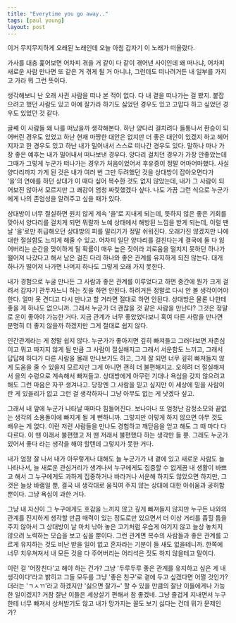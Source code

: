 ```yaml
---
title: "Everytime you go away.."
tags: [paul young]
layout: post
---
```


이거 무지무지하게 오래된 노래인데 오늘 아침 갑자기 이 노래가 떠올랐다.

가사를 대충 훑어보면 어차피 겪을 거 같이 다 같이 겪어낸 사이인데 왜 떠나냐, 어차피 새로운 사람 만나면 또 같은 거 겪게 될 거 아니냐, 그런데도 떠나려거든 내 일부를 가지고 가라 뭐 그런 뜻이다.

생각해보니 난 오래 사귄 사람을 떠나 본 적이 없다. 다 내 곁을 떠나가는 걸 봤지. 붙잡으려고 했던 사람도 있고 아예 잘가라 하기도 싫었던 경우도 있고 고맙다 하고 싶었던 경우도 있었던 것 같다. 

글쎼 이 사람들 왜 나를 떠났을까 생각해본다. 하난 양다리 걸치려다 들통나서 환승이 되어버린 경우도 있었고 하난 현재 마땅한 대안은 없지만 더 좋은 대안이 있겠지 하고  헤어지자고 한 경우도 있고 하난 내가 밀어내서 스스로 떠나간 경우도 있다. 말하나 마나 가장 좋은 예후는 내가 밀어내서 떠나보낸 경우다. 양다리 걸치던 경우가 가장 안좋았는데 그때가 그렇게 누군가 떠나가는 경우가 처음이었어서 후유증이 정말 어마어마했다. 사실 양다리까지 가게 된 것은 내가 여러 번 그만 두려했던 것을 상대방이 잡아오면다가 '을'의 연애를 하던 상대가 이 때다 싶어 복수한 것도 없지 않았는데, 내가 그 사람이 되어보진 않아서 모르지만 그 쾌감이 엄청 짜릿했겠다 싶다. 나도 가끔 그런 식으로 누군가에게 나의 존엄성을 알려주고 싶을 때가 있다.

상대방이 너무 절실하면 원치 않게 계속 '을'로 지내게 되는데, 뜻하지 않은 좋은 기회를 맞아서 양다리를 걸치게 되면 뭐랄까 노예 상태에서 해방된 느낌을 받게 되는데, 이럴 땐 날 '을'로만 취급해오던 상대방의 피를 말리기가 정말 쉬워진다. 오래가진 않겠지만 나에 대한 절실함도 느끼게 해줄 수 있고. 어차피 일단 양다리를 걸친다는게 결국에 둘 다 잃어버리는 순간을 맞이하게 될 확률이 매우 높은 짓이라 괴로움을 떨치지 못하던 하나가 떨어져 나갔다고 해서 남은 걸친 다리 하나와 좋은 관계를 유지하게 되진 않는다. 대개 하나가 떨어져 나가면 나머지 하나도 그렇게 오래 가지 못한다. 

내가 경험으로 누굴 만나든 그 사람과 좋은 관계를 이루었다고 하면 중간에 뭔가 크게 걸려서 갑자기 관두자느니 하는 짓을 하면 안된다. 하려거든 정말로 다시 안 볼 생각이어야 한다. 얼마 못 견디고 다시 만나고 할 거라면 절대로 하면 안된다. 상대방은 물론 나한테 좋을 게 하나도 없으니까. 그래서 누군가 더 괜찮을 것 같은 사람을 만난다? 그것은 정말로 운이 좋아야 가능한 거다. 지금 관계가 너무 좋았었다보니 혹여 다른 사람을 만나면 분명히 더 좋지 않을까 하겠지만 그게 절대로 쉽지 않다.

인간관계라는 게 정말 쉽지 않다. 누군가가 좋아지면 깊히 빠져들고 그러다보면 자존심이고 뭐고 따지지 않게 될 만큼 그 사람이 절실해지고 그래서 서운함도 느끼고, 그래서 답답해 하다가 다른 사람을 몰래 만나보기도 하고, 그게 잘 되면 너무 깊히 빠져들지 않게 도움을 줄 수 있을지 모르지만 그게 아니면 괜히 더 불편해지고. 오히려 더 절실해져서 을의 수렁으로 계속해서 빠져들고. 상대방에게 아무런 기대나 욕심을 갖지 않으려고 해도 그런 마음은 자꾸 생겨나고. 당장엔 그 사람을 믿고 싶지만 이 세상에 믿을 사람이란 게 있을리가 없고 그런 걸 생각하자니 그냥 아무도 없는 게 낫겠다 싶고.

그래서 내 앞에 누군가 나타날 때마다 힘들어진다. 보나마나 또 엄청난 감정소모와 끝없는 생각의 소용돌이에 빠지게 될 게 뻔하니까. 그렇지만 이렇게 하지 않으면 아무 것도 배우는 게 없다. 이런 저런 사람들을 만나도 경험하고 깨닫음을 얻고 해도 그 때 마다 다 다르다. 이 땐 이래서 불편했고 저 땐 저래서 불편했다 하는 생각만 들 뿐. 그래도 누군가 있어서 좋다 라는 생각을 해야 할텐데 그렇지가 못한 거다. 

내가 엄청 잘 나서 내가 아무렇게나 대해도 늘 누군가가 내 곁에 있고 새로운 사람도 늘 나타나서, 늘 새로운 관심거리가 생겨나서 누구에게도 집중할 수 없게끔 내 생활이 바쁘고 해서 그 누구에게도 과하게 집중하거나 바라거나 서운해 하지도 않았으면 하지만, 그것은 늘상 바램일 뿐, 결국 내 생각대로 움직여 주지 않는 상대에 대한 아쉬움과 공허함 뿐이다. 그냥 욕심이 과한 거다. 

그냥 내 자신이 그 누구에게도 호감을 느끼지 않고 깊게 빠져들지 않지만 누구든 나와의 관계를 진지하게 생각할 만큼 매력이 있는 정도로만 있으면서 더 이상 거리를 좁힐 틈을 주지 않아서 그 상대방이 날 마치 낚아 놓은 고기처럼 우습게 여기지 않고 늘상 놓치지 않으려 노력하는 모습을 보고 싶을 뿐이다. 그런 관계면 복수의 사람들과 좋은 관계를 고르게 유지하는 것도 비난 받을 일이 없고 혼자라는 기분이 들 새도 없을테니까. 한쪽에 너무 치우쳐져서 내 모든 것을 다 주어버리는 어리석은 짓도 하지 않을테고 말이다. 

이런 걸 '어장친다'고 해야 하는 건가? 그냥 '두루두루 좋은 관계를 유지하고 싶은 게 내 생각이다'라고 밝히고 그들 모두를 그냥 '좋은 친구'로 곁에 두고 싶겠다면 어쩔 것인가? 더러는 'ㄱㅅㄲ'라고 하겠지만 '싫으면 잘가~' 할 수 있을 만큼의 잘난 이들에게나 가능한 일이겠지? 거참 잘난 이들은 세상살기 편해서 참 좋겠네. 그냥 즐겁게 지내면서 누구한테 너무 빠져서 상처받기도 않고 내가 망가지는 꼴도 보기 싫다는 건데 뭐가 문제인가? 